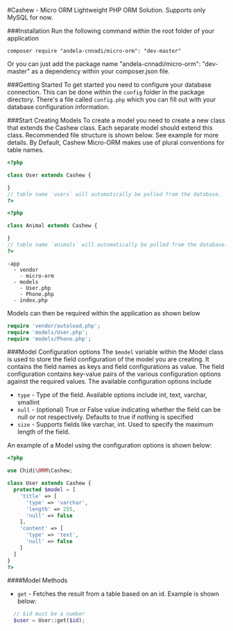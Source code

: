 #Cashew - Micro ORM
Lightweight PHP ORM Solution. Supports only MySQL for now.

###Installation
Run the following command within the root folder of your application
```
composer require "andela-cnnadi/micro-orm": "dev-master"
```
Or you can just add the package name "andela-cnnadi/micro-orm": "dev-master" as a dependency within your composer.json file.

###Getting Started
To get started you need to configure your database connection. This can be done within the `config` folder in the package directory. There's a file called `config.php` which you can fill out with your database configuration information.

###Start Creating Models
To create a model you need to create a new class that extends the Cashew class. Each separate model should extend this class. Recommended file structure is shown below. See example for more details.
By Default, Cashew Micro-ORM makes use of plural conventions for table names.

```php
<?php

class User extends Cashew {

}
// table name `users` will automatically be polled from the database.
?>

```
```php
<?php

class Animal extends Cashew {

}
// table name `animals` will automatically be polled from the database.
?>
```

```
-app
  - vendor
    - micro-orm
  - models
    - User.php
    - Phone.php
  - index.php
```
Models can then be required within the application as shown below

```php
require 'vendor/autoload.php';
require 'models/User.php';
require 'models/Phone.php';
```

###Model Configuration options
The `$model` variable within the Model class is used to store the field configuration of the model you are creating. It contains the field names as keys and field configurations as value.
The field configuration contains key-value pairs of the various configuration options against the required values. The available configuration options include

- `type` - Type of the field. Available options include int, text, varchar, smallint
- `null` - (optional) True or False value indicating whether the field can be null or not respectively. Defaults to true if nothing is specified
- `size` - Supports fields like varchar, int. Used to specify the maximum length of the field.

An example of a Model using the configuration options is shown below:

```php
<?php

use Chidi\ORM\Cashew;

class User extends Cashew {
  protected $model = [
    'title' => [
      'type' => 'varchar',
      'length' => 255,
      'null' => false
    ],
    'content' => [
      'type' => 'text',
      'null' => false
    ]
  ]
}
?>
```

####Model Methods
* `get` - Fetches the result from a table based on an id. Example is shown below:

```php
  // $id must be a number
  $user = User::get($id);
```



